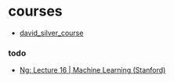 # courses

* [david_silver_course](http://www0.cs.ucl.ac.uk/staff/d.silver/web/Teaching.html)

### todo
* [Ng: Lecture 16 | Machine Learning (Stanford)](https://www.youtube.com/watch?v=RtxI449ZjSc)
